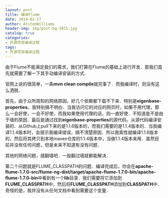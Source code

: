 ```yaml
---
layout: post
title: 编译Flume
date: 2019-02-17
author: AlstonWilliams
header-img: img/post-bg-2015.jpg
catalog: true
categories:
- 开源项目编译过程
tags:
- 开源项目编译过程
---
```

由于Flume不能满足我们的需求，我们打算在Flume的基础上进行开发．那我们首先就需要了解一下其手动编译安装的方式.

官网上说的很简单，一条**mvn clean compile**就完事了．而我编译时，则没有这么洒脱．

首先，由于众所周知的网络原因，好几个依赖都下载不下来．特别是**eigenbase-properties**，我特别搞不明白．当我访问它的对应的网页时，如果不用代理，那么一会好使，一会不好使，而我如果使用代理的话，则一直好使．不知道是不是由于墙的原因．最后是通过找到**eigenbase-properties**的源代码，从源代码编译安装的．从Github上pull下来的是1.1.6版本的，而我们需要的是1.1.4版本的．当我编译1.1.4版本时，会提示我编译错误，搞不清楚原因．所以我索性就编译1.1.6版本的，然后将其拷贝到本地maven仓库的1.1.4版本中，当做1.1.4版本来用．虽然目前并没有任何问题，但是未来不知道有没有问题．

其他的网络问题，就翻墙吧．一般翻过墙就都能解决．

第二个问题就是FLUME_CLASSPATH的问题．编译完成后，你会在**apache-flume-1.7.0-src/flume-ng-dist/target/apache-flume-1.7.0-bin/apache-flume-1.7.0-bin**中看到有一个**lib**目录．我们需要将它添加到**FLUME_CLASSPATH**中，然后将**FLUME_CLASSPATH**添加到**CLASSPATH**中．奇怪的是，我并没有从任何文档中看到需要这个变量．
